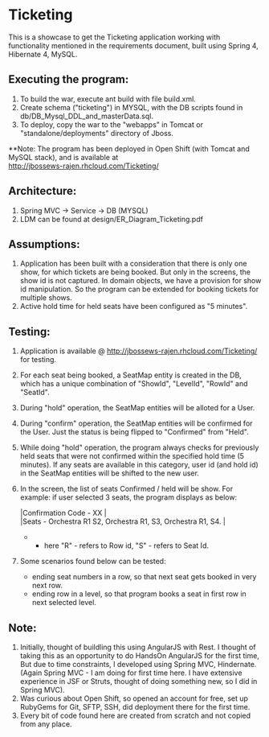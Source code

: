 # Ticketing

This is a showcase to get the Ticketing application working with functionality mentioned in the requirements document, 
	built using Spring 4, Hibernate 4, MySQL.

Executing the program:
-----------------------
1) To build the war, execute ant build with file build.xml. <BR>
2) Create schema ("ticketing") in MYSQL, with the DB scripts found in db/DB_Mysql_DDL_and_masterData.sql. <BR>
3) To deploy, copy the war to the "webapps" in Tomcat or "standalone/deployments" directory of Jboss. <BR>

**Note: The program has been deployed in Open Shift (with Tomcat and MySQL stack), and is available at  <BR>
	http://jbossews-rajen.rhcloud.com/Ticketing/

Architecture:
-----------------------
1) Spring MVC -> Service -> DB (MYSQL) <BR>
2) LDM can be found at design/ER_Diagram_Ticketing.pdf

Assumptions:
-----------------------
1) Application has been built with a consideration that there is only one show, for which tickets are being booked. 
	But only in the screens, the show id is not captured. In domain objects, we have a provision for show id manipulation.
	So the program can be extended for booking tickets for multiple shows. <BR>
2) Active hold time for held seats have been configured as "5 minutes".

Testing:
-----------------------
1) Application is available @ http://jbossews-rajen.rhcloud.com/Ticketing/ for testing. <BR>
2) For each seat being booked, a SeatMap entity is created in the DB, which has a unique
	combination of "ShowId", "LevelId", "RowId" and "SeatId". <BR>
3) During "hold" operation, the SeatMap entities will be alloted for a User. <BR>
4) During "confirm" operation, the SeatMap entities will be confirmed for the User. Just the status is being 
	flipped to "Confirmed" from "Held". <BR>
5) While doing "hold" operation, the program always checks for previously held seats that were not confirmed
	within the specified hold time (5 minutes). If any seats are available in this category, user id (and hold id)
	in the SeatMap entities will be shifted to the new user. <BR>
6) In the screen, the list of seats Confirmed / held will be show. For example: if user selected 3 seats, the program displays as below: <BR>

	|Confirmation Code - XX                                       | <BR>
	|Seats - Orchestra R1 S2, Orchestra R1, S3, Orchestra R1, S4. | <BR>
	* - here "R" - refers to Row id, "S" - refers to Seat Id. <BR>
7) Some scenarios found below can be tested: <BR>
	- ending seat numbers in a row, so that next seat gets booked in very next row. <BR>
	- ending row in a level, so that program books a seat in first row in next selected level. <BR>

Note:
-----------------------
1) Initially, thought of buildling this using AngularJS with Rest. I thought of taking this as an opportunity to do 
	HandsOn AngularJS for the first time, But due to time constraints, I developed using Spring MVC, Hindernate.
	(Again Spring MVC - I am doing for first time here. I have extensive experience in JSF or Struts, thought of doing something new, so 
	I did in Spring MVC). <BR>
2) Was curious about Open Shift, so opened an account for free, set up RubyGems for Git, SFTP, SSH, did deployment there for the first time. <BR>
3) Every bit of code found here are created from scratch and not copied from any place. <BR>
